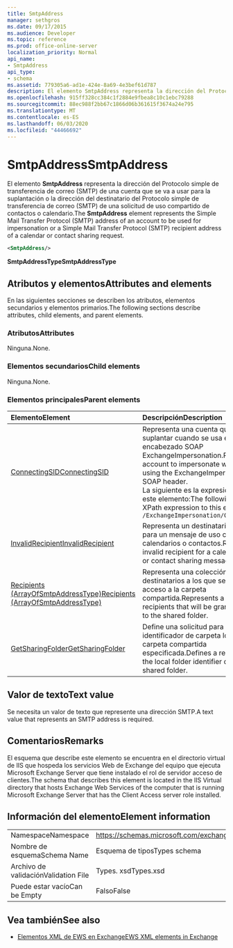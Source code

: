 ```yaml
---
title: SmtpAddress
manager: sethgros
ms.date: 09/17/2015
ms.audience: Developer
ms.topic: reference
ms.prod: office-online-server
localization_priority: Normal
api_name:
- SmtpAddress
api_type:
- schema
ms.assetid: 779305a6-ad1e-424e-8a69-4e3bef61d787
description: El elemento SmtpAddress representa la dirección del Protocolo simple de transferencia de correo (SMTP) de una cuenta que se va a usar para la suplantación o la dirección del destinatario del Protocolo simple de transferencia de correo (SMTP) de una solicitud de uso compartido de contactos o calendario.
ms.openlocfilehash: 915ff328cc384c1f2884e9fbea8c10c1ebc79288
ms.sourcegitcommit: 88ec988f2bb67c1866d06b361615f3674a24e795
ms.translationtype: MT
ms.contentlocale: es-ES
ms.lasthandoff: 06/03/2020
ms.locfileid: "44466692"
---
```

# <a name="smtpaddress"></a><span data-ttu-id="c9905-103">SmtpAddress</span><span class="sxs-lookup"><span data-stu-id="c9905-103">SmtpAddress</span></span>

<span data-ttu-id="c9905-104">El elemento **SmtpAddress** representa la dirección del Protocolo simple de transferencia de correo (SMTP) de una cuenta que se va a usar para la suplantación o la dirección del destinatario del Protocolo simple de transferencia de correo (SMTP) de una solicitud de uso compartido de contactos o calendario.</span><span class="sxs-lookup"><span data-stu-id="c9905-104">The **SmtpAddress** element represents the Simple Mail Transfer Protocol (SMTP) address of an account to be used for impersonation or a Simple Mail Transfer Protocol (SMTP) recipient address of a calendar or contact sharing request.</span></span> 
  
```xml
<SmtpAddress/>
```

<span data-ttu-id="c9905-105">**SmtpAddressType**</span><span class="sxs-lookup"><span data-stu-id="c9905-105">**SmtpAddressType**</span></span>

## <a name="attributes-and-elements"></a><span data-ttu-id="c9905-106">Atributos y elementos</span><span class="sxs-lookup"><span data-stu-id="c9905-106">Attributes and elements</span></span>

<span data-ttu-id="c9905-107">En las siguientes secciones se describen los atributos, elementos secundarios y elementos primarios.</span><span class="sxs-lookup"><span data-stu-id="c9905-107">The following sections describe attributes, child elements, and parent elements.</span></span>
  
### <a name="attributes"></a><span data-ttu-id="c9905-108">Atributos</span><span class="sxs-lookup"><span data-stu-id="c9905-108">Attributes</span></span>

<span data-ttu-id="c9905-109">Ninguna.</span><span class="sxs-lookup"><span data-stu-id="c9905-109">None.</span></span>
  
### <a name="child-elements"></a><span data-ttu-id="c9905-110">Elementos secundarios</span><span class="sxs-lookup"><span data-stu-id="c9905-110">Child elements</span></span>

<span data-ttu-id="c9905-111">Ninguna.</span><span class="sxs-lookup"><span data-stu-id="c9905-111">None.</span></span>
  
### <a name="parent-elements"></a><span data-ttu-id="c9905-112">Elementos principales</span><span class="sxs-lookup"><span data-stu-id="c9905-112">Parent elements</span></span>

|<span data-ttu-id="c9905-113">**Elemento**</span><span class="sxs-lookup"><span data-stu-id="c9905-113">**Element**</span></span>|<span data-ttu-id="c9905-114">**Descripción**</span><span class="sxs-lookup"><span data-stu-id="c9905-114">**Description**</span></span>|
|:-----|:-----|
|[<span data-ttu-id="c9905-115">ConnectingSID</span><span class="sxs-lookup"><span data-stu-id="c9905-115">ConnectingSID</span></span>](connectingsid.md) <br/> |<span data-ttu-id="c9905-116">Representa una cuenta que se va a suplantar cuando se usa el encabezado SOAP ExchangeImpersonation.</span><span class="sxs-lookup"><span data-stu-id="c9905-116">Represents an account to impersonate when you are using the ExchangeImpersonation SOAP header.</span></span>  <br/> <span data-ttu-id="c9905-117">La siguiente es la expresión XPath a este elemento:</span><span class="sxs-lookup"><span data-stu-id="c9905-117">The following is the XPath expression to this element:</span></span>  <br/>  `/ExchangeImpersonation/ConnectingSID` <br/> |
|[<span data-ttu-id="c9905-118">InvalidRecipient</span><span class="sxs-lookup"><span data-stu-id="c9905-118">InvalidRecipient</span></span>](invalidrecipient.md) <br/> |<span data-ttu-id="c9905-119">Representa un destinatario no válido para un mensaje de uso compartido de calendarios o contactos.</span><span class="sxs-lookup"><span data-stu-id="c9905-119">Represents an invalid recipient for a calendar sharing or contact sharing message.</span></span>  <br/> |
|[<span data-ttu-id="c9905-120">Recipients (ArrayOfSmtpAddressType)</span><span class="sxs-lookup"><span data-stu-id="c9905-120">Recipients (ArrayOfSmtpAddressType)</span></span>](recipients-arrayofsmtpaddresstype.md) <br/> |<span data-ttu-id="c9905-121">Representa una colección de destinatarios a los que se concederá acceso a la carpeta compartida.</span><span class="sxs-lookup"><span data-stu-id="c9905-121">Represents a collection of recipients that will be granted access to the shared folder.</span></span>  <br/> |
|[<span data-ttu-id="c9905-122">GetSharingFolder</span><span class="sxs-lookup"><span data-stu-id="c9905-122">GetSharingFolder</span></span>](getsharingfolder.md) <br/> |<span data-ttu-id="c9905-123">Define una solicitud para obtener el identificador de carpeta local de una carpeta compartida especificada.</span><span class="sxs-lookup"><span data-stu-id="c9905-123">Defines a request to get the local folder identifier of a specified shared folder.</span></span>  <br/> |
   
## <a name="text-value"></a><span data-ttu-id="c9905-124">Valor de texto</span><span class="sxs-lookup"><span data-stu-id="c9905-124">Text value</span></span>

<span data-ttu-id="c9905-125">Se necesita un valor de texto que represente una dirección SMTP.</span><span class="sxs-lookup"><span data-stu-id="c9905-125">A text value that represents an SMTP address is required.</span></span>
  
## <a name="remarks"></a><span data-ttu-id="c9905-126">Comentarios</span><span class="sxs-lookup"><span data-stu-id="c9905-126">Remarks</span></span>

<span data-ttu-id="c9905-127">El esquema que describe este elemento se encuentra en el directorio virtual de IIS que hospeda los servicios Web de Exchange del equipo que ejecuta Microsoft Exchange Server que tiene instalado el rol de servidor acceso de clientes.</span><span class="sxs-lookup"><span data-stu-id="c9905-127">The schema that describes this element is located in the IIS Virtual directory that hosts Exchange Web Services of the computer that is running Microsoft Exchange Server that has the Client Access server role installed.</span></span>
  
## <a name="element-information"></a><span data-ttu-id="c9905-128">Información del elemento</span><span class="sxs-lookup"><span data-stu-id="c9905-128">Element information</span></span>

|||
|:-----|:-----|
|<span data-ttu-id="c9905-129">Namespace</span><span class="sxs-lookup"><span data-stu-id="c9905-129">Namespace</span></span>  <br/> |https://schemas.microsoft.com/exchange/services/2006/types  <br/> |
|<span data-ttu-id="c9905-130">Nombre de esquema</span><span class="sxs-lookup"><span data-stu-id="c9905-130">Schema Name</span></span>  <br/> |<span data-ttu-id="c9905-131">Esquema de tipos</span><span class="sxs-lookup"><span data-stu-id="c9905-131">Types schema</span></span>  <br/> |
|<span data-ttu-id="c9905-132">Archivo de validación</span><span class="sxs-lookup"><span data-stu-id="c9905-132">Validation File</span></span>  <br/> |<span data-ttu-id="c9905-133">Types. xsd</span><span class="sxs-lookup"><span data-stu-id="c9905-133">Types.xsd</span></span>  <br/> |
|<span data-ttu-id="c9905-134">Puede estar vacío</span><span class="sxs-lookup"><span data-stu-id="c9905-134">Can be Empty</span></span>  <br/> |<span data-ttu-id="c9905-135">Falso</span><span class="sxs-lookup"><span data-stu-id="c9905-135">False</span></span>  <br/> |
   
## <a name="see-also"></a><span data-ttu-id="c9905-136">Vea también</span><span class="sxs-lookup"><span data-stu-id="c9905-136">See also</span></span>

- [<span data-ttu-id="c9905-137">Elementos XML de EWS en Exchange</span><span class="sxs-lookup"><span data-stu-id="c9905-137">EWS XML elements in Exchange</span></span>](ews-xml-elements-in-exchange.md)

